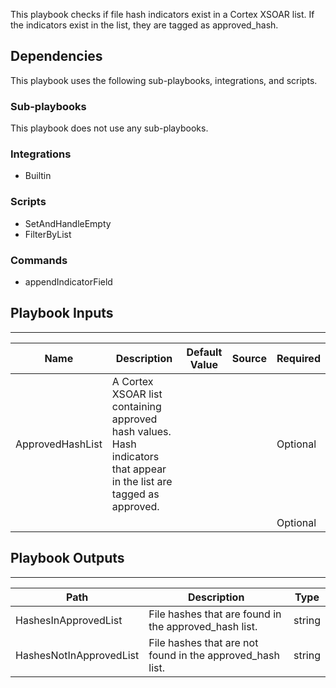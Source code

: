 This playbook checks if file hash indicators exist in a Cortex XSOAR list. If the indicators exist in the list, they are tagged as approved_hash.

## Dependencies
This playbook uses the following sub-playbooks, integrations, and scripts.

### Sub-playbooks
This playbook does not use any sub-playbooks.

### Integrations
* Builtin

### Scripts
* SetAndHandleEmpty
* FilterByList

### Commands
* appendIndicatorField

## Playbook Inputs
---

| **Name** | **Description** | **Default Value** | **Source** | **Required** |
| --- | --- | --- | --- | --- |
| ApprovedHashList | A Cortex XSOAR list containing approved hash values. Hash indicators that appear in the list are tagged as approved. |  |  | Optional |
|  |  |  |  | Optional |

## Playbook Outputs
---

| **Path** | **Description** | **Type** |
| --- | --- | --- |
| HashesInApprovedList | File hashes that are found in the approved\_hash list. | string |
| HashesNotInApprovedList | File hashes that are not found in the approved\_hash list. | string |

<!-- Playbook PNG image comes here -->